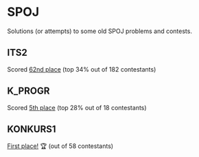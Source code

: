 # SPOJ
Solutions (or attempts) to some old SPOJ problems and contests.

## ITS2
Scored [62nd place](https://www.spoj.com/ITS2/ranks/) (top 34% out of 182 contestants)

## K_PROGR
Scored [5th place](https://www.spoj.com/K_PROGR/ranks/) (top 28% out of 18 contestants)

## KONKURS1
[First place!](https://www.spoj.com/KONKURS1/ranks/) 🏆 (out of 58 contestants)
